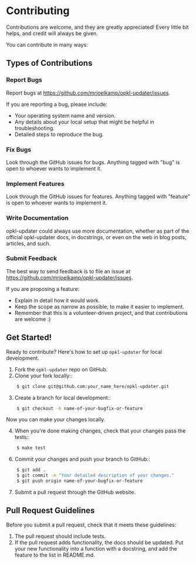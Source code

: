 # Contributing

Contributions are welcome, and they are greatly appreciated! Every little bit helps, and credit will always be given.

You can contribute in many ways:

## Types of Contributions

### Report Bugs

Report bugs at https://github.com/mrjoelkamp/opkl-updater/issues.

If you are reporting a bug, please include:

* Your operating system name and version.
* Any details about your local setup that might be helpful in troubleshooting.
* Detailed steps to reproduce the bug.

### Fix Bugs

Look through the GitHub issues for bugs. Anything tagged with "bug"
is open to whoever wants to implement it.

### Implement Features

Look through the GitHub issues for features. Anything tagged with "feature"
is open to whoever wants to implement it.

### Write Documentation

opkl-updater could always use more documentation, whether as part of the
official opkl-updater docs, in docstrings, or even on the web in blog posts,
articles, and such.

### Submit Feedback

The best way to send feedback is to file an issue at https://github.com/mrjoelkamp/opkl-updater/issues.

If you are proposing a feature:

* Explain in detail how it would work.
* Keep the scope as narrow as possible, to make it easier to implement.
* Remember that this is a volunteer-driven project, and that contributions
  are welcome :)

## Get Started!

Ready to contribute? Here's how to set up `opkl-updater` for local development.

1. Fork the `opkl-updater` repo on GitHub.
2. Clone your fork locally::
```bash
    $ git clone git@github.com:your_name_here/opkl-updater.git
```
3. Create a branch for local development::
```bash
    $ git checkout -b name-of-your-bugfix-or-feature
```
   Now you can make your changes locally.

4. When you're done making changes, check that your changes pass the tests::
```bash
    $ make test
```
6. Commit your changes and push your branch to GitHub::
```bash
    $ git add .
    $ git commit -m "Your detailed description of your changes."
    $ git push origin name-of-your-bugfix-or-feature
```
7. Submit a pull request through the GitHub website.

Pull Request Guidelines
-----------------------

Before you submit a pull request, check that it meets these guidelines:

1. The pull request should include tests.
2. If the pull request adds functionality, the docs should be updated. Put
   your new functionality into a function with a docstring, and add the
   feature to the list in README.md.
